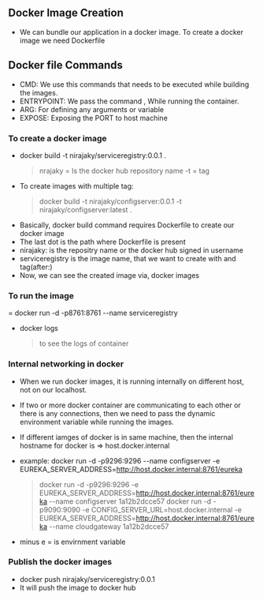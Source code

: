 ## Docker Image Creation
- We can bundle our application in a docker image. To create a docker image we need Dockerfile

## Docker file Commands
- CMD: We use this commands that needs to be executed while building the images.
- ENTRYPOINT: We pass the command , While running the container.
- ARG: For defining any arguments or variable
- EXPOSE: Exposing the PORT to host machine

### To create a docker image
- docker build -t nirajaky/serviceregistry:0.0.1 .
    > nrajaky = Is the docker hub repository name
    > -t = tag
- To create images with multiple tag:
    > docker build -t nirajaky/configserver:0.0.1 -t nirajaky/configserver:latest .
- Basically, docker build command requires Dockerfile to create our docker image
- The last dot is the path where Dockerfile is present 
- nirajaky: is the repositry name or the docker hub signed in username
- serviceregistry is the image name, that we want to create with and tag(after:) 
- Now, we can see the created image via, docker images


### To run the image
= docker run -d -p8761:8761 --name serviceregistry <image-id>
- docker logs <container-id>
    > to see the logs of container

### Internal networking in docker
- When we run docker images, it is running internally on different host, not on our localhost.
- If two or more docker container are communicating to each other or there is any connections, then we need to pass the     dynamic environment variable while running the images.
- If different iamges of docker is in same machine, then the internal hostname for docker is => host.docker.internal 

- example: docker run -d -p9296:9296 --name configserver -e EUREKA_SERVER_ADDRESS=http://host.docker.internal:8761/eureka <image-id>

    > docker run -d -p9296:9296 -e EUREKA_SERVER_ADDRESS=http://host.docker.internal:8761/eureka --name configserver 1a12b2dcce57
    > docker run -d -p9090:9090 -e CONFIG_SERVER_URL=host.docker.internal -e EUREKA_SERVER_ADDRESS=http://host.docker.internal:8761/eureka --name cloudgateway 1a12b2dcce57

- minus e = is envirnment variable

### Publish the docker images
- docker push nirajaky/serviceregistry:0.0.1
- It will push the image to docker hub